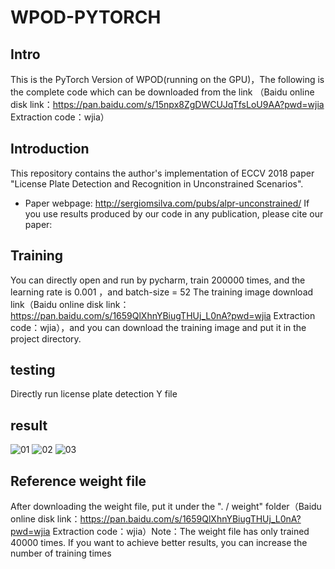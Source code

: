 # WPOD-PYTORCH

## Intro
This is the PyTorch Version of WPOD(running on the GPU)，The following is the complete code which can be downloaded from the link （Baidu online disk link：https://pan.baidu.com/s/15npx8ZgDWCUJqTfsLoU9AA?pwd=wjia 
Extraction code：wjia）
## Introduction
This repository contains the author's implementation of ECCV 2018 paper "License Plate Detection and Recognition in Unconstrained Scenarios".
* Paper webpage: http://sergiomsilva.com/pubs/alpr-unconstrained/
If you use results produced by our code in any publication, please cite our paper:
## Training
You can directly open and run by pycharm, train 200000 times, and the learning rate is 0.001 ，and batch-size = 52
The training image download link（Baidu online disk link：https://pan.baidu.com/s/1659QlXhnYBiugTHUj_L0nA?pwd=wjia 
Extraction code：wjia），and you can download the training image and put it in the project directory.
## testing
Directly run license plate detection Y file
## result
![01](https://user-images.githubusercontent.com/103355464/165672420-c188f18f-736b-44db-8b7e-ada0ace5b46a.png)
![02](https://user-images.githubusercontent.com/103355464/165672437-bea4af27-4f95-4ffd-be61-65fded0d741a.png)
![03](https://user-images.githubusercontent.com/103355464/165672447-f6ee689a-b58c-460d-be14-8f70bd574707.png)
## Reference weight file
After downloading the weight file, put it under the ". / weight" folder（Baidu online disk link：https://pan.baidu.com/s/1659QlXhnYBiugTHUj_L0nA?pwd=wjia 
Extraction code：wjia）Note：The weight file has only trained 40000 times. If you want to achieve better results, you can increase the number of training times

